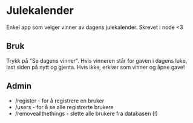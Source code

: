 Julekalender
============
Enkel app som velger vinner av dagens julekalender. 
Skrevet i node <3

## Bruk
Trykk på "Se dagens vinner". Hvis vinneren står for gaven i dagens luke, last siden på nytt og gjenta. Hvis ikke, erklær som vinner og åpne gave!

## Admin
- /register - for å registrere en bruker
- /users - for å se alle registrerte brukere
- /removeallthethings - slette alle brukere fra databasen (!)
